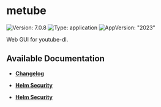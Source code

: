 # metube

![Version: 7.0.8](https://img.shields.io/badge/Version-7.0.8-informational?style=flat-square) ![Type: application](https://img.shields.io/badge/Type-application-informational?style=flat-square) ![AppVersion: "2023"](https://img.shields.io/badge/AppVersion-"2023"-informational?style=flat-square)

Web GUI for youtube-dl.

## Available Documentation

- [**Changelog**](CHANGELOG)

- [**Helm Security**](container-security)

- [**Helm Security**](helm-security)

